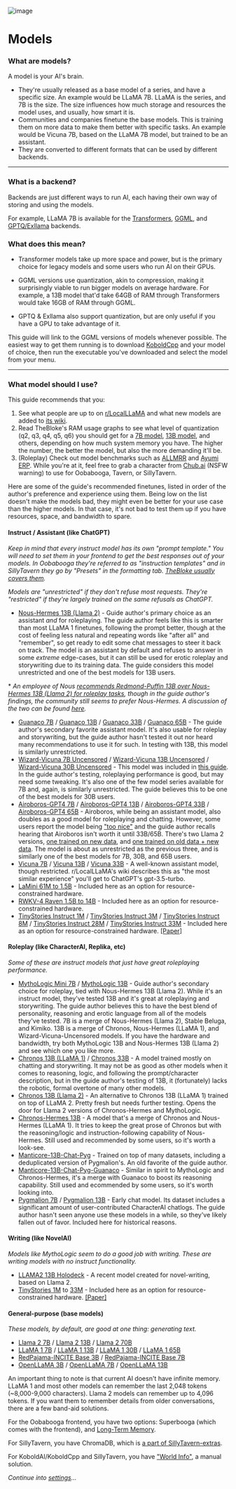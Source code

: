 ![image](https://user-images.githubusercontent.com/55674863/230696024-98ce9e16-f558-4402-ac43-0e7f960c118c.png)

# Models

### What are models?

A model is your AI's brain.
- They're usually released as a base model of a series, and have a specific size. An example would be LLaMA 7B. LLaMA is the series, and 7B is the size. The size influences how much storage and resources the model uses, and usually, how smart it is.
- Communities and companies finetune the base models. This is training them on more data to make them better with specific tasks. An example would be Vicuna 7B, based on the LLaMA 7B model, but trained to be an assistant.
- They are converted to different formats that can be used by different backends.

* * *

### What is a backend?

Backends are just different ways to run AI, each having their own way of storing and using the models.

For example, LLaMA 7B is available for the [Transformers](https://huggingface.co/decapoda-research/llama-7b-hf), [GGML](https://huggingface.co/TheBloke/LLaMa-7B-GGML), and [GPTQ/Exllama](https://huggingface.co/camelids/llama-7b-int4-gptq-groupsize128-safetensors/tree/main) backends.

### What does this mean?

- Transformer models take up more space and power, but is the primary choice for legacy models and some users who run AI on their GPUs.

- GGML versions use quantization, akin to compression, making it surprisingly viable to run bigger models on average hardware. For example, a 13B model that'd take 64GB of RAM through Transformers would take 16GB of RAM through GGML.

- GPTQ & Exllama also support quantization, but are only useful if you have a GPU to take advantage of it. 

This guide will link to the GGML versions of models whenever possible. The easiest way to get them running is to download [KoboldCpp](https://github.com/LostRuins/koboldcpp/releases) and your model of choice, then run the executable you've downloaded and select the model from your menu.

* * *

### What model should I use?

This guide recommends that you:
1. See what people are up to on [r/LocalLLaMA](https://old.reddit.com/r/LocalLLaMA) and what new models are added to [its wiki](https://old.reddit.com/r/LocalLLaMA/wiki/models).
2. Read TheBloke's RAM usage graphs to see what level of quantization (q2, q3, q4, q5, q6) you should get for a [7B model](https://huggingface.co/TheBloke/guanaco-7B-GGML#provided-files), [13B model](https://huggingface.co/TheBloke/guanaco-13B-GGML#provided-files), and others, depending on how much system memory you have. The higher the number, the better the model, but also the more demanding it'll be.
3. (Roleplay) Check out model benchmarks such as [ALLMRR](https://rentry.co/ALLMRR) and [Ayumi ERP](https://rentry.co/ayumi_erp_rating). While you're at it, feel free to grab a character from [Chub.ai](https://www.chub.ai/) (NSFW warning) to use for Oobabooga, Tavern, or SillyTavern.

Here are some of the guide's recommended finetunes, listed in order of the author's preference and experience using them. Being low on the list doesn't make the models bad, they might even be better for your use case than the higher models. In that case, it's not bad to test them up if you have resources, space, and bandwidth to spare.

#### Instruct / Assistant (like ChatGPT)
*Keep in mind that every instruct model has its own "prompt template." You will need to set them in your frontend to get the best responses out of your models. In Oobabooga they're referred to as "instruction templates" and in SillyTavern they go by "Presets" in the formatting tab. [TheBloke usually covers them](https://huggingface.co/TheBloke/guanaco-7B-GGML#prompt-template-guanaco).*

*Models are "unrestricted" if they don't refuse most requests. They're "restricted" if they're largely trained on the same refusals as ChatGPT.*
- [Nous-Hermes 13B (Llama 2)](https://huggingface.co/TheBloke/Nous-Hermes-Llama2-GGML) - Guide author's primary choice as an assistant _and_ for roleplaying. The guide author feels like this is smarter than most LLaMA 1 finetunes, following the prompt better, though at the cost of feeling less natural and repeating words like "after all" and "remember", so get ready to edit some chat messages to steer it back on track. The model is an assistant by default and refuses to answer in some _extreme_ edge-cases, but it can still be used for erotic roleplay and storywriting due to its training data. The guide considers this model unrestricted and one of the best models for 13B users.

\* *An employee of Nous [recommends Redmond-Puffin 13B over Nous-Hermes 13B (Llama 2) for roleplay tasks](https://old.reddit.com/r/LocalLLaMA/comments/155wwrj/noushermesllama2_13b_released_beats_previous/jt20234/), though in the guide author's findings, the community still seems to prefer Nous-Hermes. A discussion of the two can be found [here](https://old.reddit.com/r/LocalLLaMA/comments/158j9r9/nous_hermes_llama2_vs_redmond_puffin_13b/).*

- [Guanaco 7B](https://huggingface.co/TheBloke/guanaco-7B-GGML) / [Guanaco 13B](https://huggingface.co/TheBloke/guanaco-13B-GGML) / [Guanaco 33B](https://huggingface.co/TheBloke/guanaco-33B-GGML) / [Guanaco 65B](https://huggingface.co/TheBloke/guanaco-65B-GGML) - The guide author's secondary favorite assistant model. It's also usable for roleplay and storywriting, but the guide author hasn't tested it out nor heard many recommendations to use it for such. In testing with 13B, this model is similarly unrestricted.
- [Wizard-Vicuna 7B Uncensored](https://huggingface.co/TheBloke/Wizard-Vicuna-7B-Uncensored-GGML) / [Wizard-Vicuna 13B Uncensored](https://huggingface.co/TheBloke/Wizard-Vicuna-13B-Uncensored-GGML) / [Wizard-Vicuna 30B Uncensored](https://huggingface.co/TheBloke/Wizard-Vicuna-30B-Uncensored-GGML) - This model was included in [this guide](https://rentry.org/local_LLM_guide_models). In the guide author's testing, roleplaying performance is good, but may need some tweaking. It's also one of the few model series available for 7B and, again, is similarly unrestricted. The guide believes this to be one of the best models for 30B users.
- [Airoboros-GPT4 7B](https://huggingface.co/TheBloke/airoboros-7B-gpt4-1.4-GGML) / [Airoboros-GPT4 13B](https://huggingface.co/TheBloke/airoboros-13B-gpt4-1.4-GGML) / [Airoboros-GPT4 33B](https://huggingface.co/TheBloke/airoboros-33B-gpt4-1.4-GGML) / [Airoboros-GPT4 65B](https://huggingface.co/TheBloke/airoboros-65B-gpt4-1.4-GGML) - Airoboros, while being an assistant model, also doubles as a good model for roleplaying and chatting. However, some users report the model being ["too nice"](https://old.reddit.com/r/LocalLLaMA/comments/14l1d48/the_best_13b_model_for_rolepay/) and the guide author recalls hearing that Airoboros isn't worth it until 33B/65B. There's two Llama 2 versions, [one trained on new data](https://huggingface.co/TheBloke/airoboros-l2-7B-gpt4-2.0-GGML), and [one trained on old data + new data](https://huggingface.co/TheBloke/airoboros-l2-7B-gpt4-m2.0-GGML). The model is about as unrestricted as the previous three, and is similarly one of the best models for 7B, 30B, and 65B users.
- [Vicuna 7B](https://huggingface.co/TheBloke/vicuna-7B-v1.3-GGML) / [Vicuna 13B](https://huggingface.co/TheBloke/vicuna-13b-v1.3.0-GGML) / [Vicuna 33B](https://huggingface.co/TheBloke/vicuna-33B-GGML) - A well-known assistant model, though restricted. r/LocalLLaMA's wiki describes this as "the most similar experience" you'll get to ChatGPT's gpt-3.5-turbo.
- [LaMini 61M to 1.5B](https://github.com/mbzuai-nlp/lamini-lm#models) - Included here as an option for resource-constrained hardware.
- [RWKV-4 Raven 1.5B to 14B](https://huggingface.co/latestissue/rwkv-4-raven-ggml-quantized/tree/main) - Included here as an option for resource-constrained hardware.
- [TinyStories Instruct 1M](https://huggingface.co/roneneldan/TinyStories-Instruct-1M) / [TinyStories Instruct 3M](https://huggingface.co/roneneldan/TinyStories-Instruct-3M) / [TinyStories Instruct 8M](https://huggingface.co/roneneldan/TinyStories-Instruct-8M) / [TinyStories Instruct 28M](https://huggingface.co/roneneldan/TinyStories-Instruct-28M) / [TinyStories Instruct 33M](https://huggingface.co/roneneldan/TinyStories-Instruct-33M) - Included here as an option for resource-constrained hardware. [[Paper]](https://arxiv.org/abs/2305.07759)

#### Roleplay (like CharacterAI, Replika, etc)
*Some of these are instruct models that just have great roleplaying performance.*
- [MythoLogic Mini 7B](https://huggingface.co/TheBloke/MythoLogic-Mini-7B-GGML) / [MythoLogic 13B](https://huggingface.co/TheBloke/MythoLogic-13B-GGML) - Guide author's secondary choice for roleplay, tied with Nous-Hermes 13B (Llama 2). While it's an instruct model, they've tested 13B and it's great at roleplaying and storywriting. The guide author believes this to have the best blend of personality, reasoning and erotic language from all of the models they've tested. 7B is a merge of Nous-Hermes (Llama 2), Stable Beluga, and Kimiko. 13B is a merge of Chronos, Nous-Hermes (LLaMA 1), and Wizard-Vicuna-Uncensored models. If you have the hardware and bandwidth, try both MythoLogic 13B and Nous-Hermes 13B (Llama 2) and see which one you like more.
- [Chronos 13B (LLaMA 1)](https://huggingface.co/TheBloke/chronos-13B-GGML) / [Chronos 33B](https://huggingface.co/TheBloke/chronos-33b-GGML) - A model trained mostly on chatting and storywriting. It may not be as good as other models when it comes to reasoning, logic, and following the prompt/character description, but in the guide author's testing of 13B, it (fortunately) lacks the robotic, formal overtone of many other models.
- [Chronos 13B (Llama 2)](https://huggingface.co/TheBloke/Chronos-13B-v2-GGML) - An alternative to Chronos 13B (LLaMA 1) trained on top of LLaMA 2. Pretty fresh but needs further testing. Opens the door for Llama 2 versions of Chronos-Hermes and MythoLogic.
- [Chronos-Hermes 13B](https://huggingface.co/TheBloke/chronos-hermes-13B-GGML) - A model that's a merge of Chronos and Nous-Hermes (LLaMA 1). It tries to keep the great prose of Chronos but with the reasoning/logic and instruction-following capability of Nous-Hermes. Still used and recommended by some users, so it's worth a look-see.
- [Manticore-13B-Chat-Pyg](https://huggingface.co/TheBloke/manticore-13b-chat-pyg-GGML) - Trained on top of many datasets, including a deduplicated version of Pygmalion's. An old favorite of the guide author.
- [Manticore-13B-Chat-Pyg-Guanaco](https://huggingface.co/mindrage/Manticore-13B-Chat-Pyg-Guanaco-GGML) - Similar in spirit to MythoLogic and Chronos-Hermes, it's a merge with Guanaco to boost its reasoning capability. Still used and ecommended by some users, so it's worth looking into.
- [Pygmalion 7B](https://huggingface.co/models?search=pygmalion%207b%20ggml) / [Pygmalion 13B](https://huggingface.co/Neko-Institute-of-Science/Pygmalion-13B-GGML) - Early chat model. Its dataset includes a significant amount of user-contributed CharacterAI chatlogs. The guide author hasn't seen anyone use these models in a while, so they've likely fallen out of favor. Included here for historical reasons.

#### Writing (like NovelAI)
*Models like MythoLogic seem to do a good job with writing. These are writing models with no instruct functionality.*
- [LLAMA2 13B Holodeck](https://huggingface.co/KoboldAI/LLAMA2-13B-Holodeck-1-GGML) - A recent model created for novel-writing, based on Llama 2.
- [TinyStories 1M](https://huggingface.co/roneneldan/TinyStories-1M) to [33M](https://huggingface.co/roneneldan/TinyStories-33M) - Included here as an option for resource-constrained hardware. [[Paper]](https://arxiv.org/abs/2305.07759)

#### General-purpose (base models)
*These models, by default, are good at one thing: generating text.*
- [Llama 2 7B](https://huggingface.co/TheBloke/Llama-2-7B-GGML) / [Llama 2 13B](https://huggingface.co/TheBloke/Llama-2-13B-GGML) / [Llama 2 70B](https://huggingface.co/TheBloke/Llama-2-70B-GGML)
- [LLaMA 1 7B](https://huggingface.co/TheBloke/LLaMa-7B-GGML) / [LLaMA 1 13B](https://huggingface.co/TheBloke/LLaMa-13B-GGML) / [LLaMA 1 30B](https://huggingface.co/TheBloke/LLaMa-30B-GGML) / [LLaMA 1 65B](https://huggingface.co/TheBloke/LLaMa-65B-GGML)
- [RedPajama-INCITE Base 3B](https://huggingface.co/rustformers/redpajama-3b-ggml) / [RedPajama-INCITE Base 7B](https://huggingface.co/rustformers/redpajama-7b-ggml)
- [OpenLLaMA 3B](https://huggingface.co/SlyEcho/open_llama_3b_v2_ggml) / [OpenLLaMA 7B](https://huggingface.co/SlyEcho/open_llama_7b_v2_ggml) / [OpenLLaMA 13B](https://huggingface.co/SlyEcho/open_llama_13b_ggml)

An important thing to note is that current AI doesn't have infinite memory. LLaMA 1 and most other models can remember the last 2,048 tokens (~8,000-9,000 characters). Llama 2 models can remember up to 4,096 tokens. If you want them to remember details from older conversations, there are a few band-aid solutions.

For the Oobabooga frontend, you have two options: Superbooga (which comes with the frontend), and [Long-Term Memory](https://github.com/wawawario2/long_term_memory).

For SillyTavern, you have ChromaDB, which is [a part of SillyTavern-extras](https://github.com/SillyTavern/SillyTavern-extras#modules).

For KoboldAI/KoboldCpp and SillyTavern, you have ["World Info"](https://github.com/KoboldAI/KoboldAI-Client/wiki/Memory,-Author%27s-Note-and-World-Info#world-info), a manual solution.

*Continue into [settings](settings.md)...*

